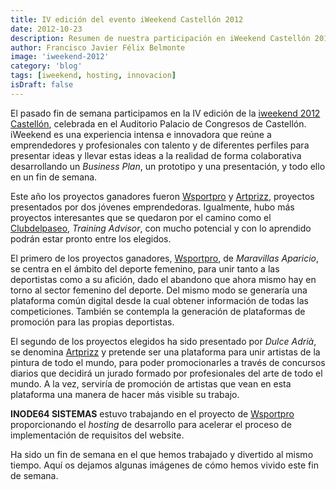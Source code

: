 ```yaml
---
title: IV edición del evento iWeekend Castellón 2012
date: 2012-10-23
description: Resumen de nuestra participación en iWeekend Castellón 2012, destacando proyectos innovadores, colaboración emprendedora y nuestra contribución al evento.
author: Francisco Javier Félix Belmonte
image: 'iweekend-2012'
category: 'blog'
tags: [iweekend, hosting, innovacion]
isDraft: false
---
```


El pasado fin de semana participamos en la IV edición de la [iweekend 2012 Castellón](http://iweekend.org/castellon/),
celebrada en el Auditorio Palacio de Congresos de Castellón. iWeekend es una experiencia intensa e innovadora que reúne
a emprendedores y profesionales con talento y de diferentes perfiles para presentar ideas y llevar estas ideas a la
realidad de forma colaborativa desarrollando un *Business Plan*, un prototipo y una presentación, y todo ello en un fin
de semana.

Este año los proyectos ganadores fueron [Wsportpro](http://www.wsportpro.com) y [Artprizz](http://www.artprizz.com/),
proyectos presentados por dos jóvenes emprendedoras. Igualmente, hubo más proyectos interesantes que se quedaron por el
camino como el [Clubdelpaseo](http://clubdelpaseo.blogspot.com.es/), *Training Advisor*, con mucho potencial y con lo
aprendido podrán estar pronto entre los elegidos.

El primero de los proyectos ganadores, [Wsportpro](http://www.wsportpro.com), de *Maravillas Aparicio*, se centra en el
ámbito del deporte femenino, para unir tanto a las deportistas como a su afición, dado el abandono que ahora mismo hay
en torno al sector femenino del deporte. Del mismo modo se generaría una plataforma común digital desde la cual obtener
información de todas las competiciones. También se contempla la generación de plataformas de promoción para las propias
deportistas.

El segundo de los proyectos elegidos ha sido presentado por *Dulce Adrià*, se
denomina [Artprizz](http://www.artprizz.com/) y pretende ser una plataforma para unir artistas de la pintura de todo el
mundo, para poder promocionarles a través de concursos diarios que decidirá un jurado formado por profesionales del arte
de todo el mundo. A la vez, serviría de promoción de artistas que vean en esta plataforma una manera de hacer más
visible su trabajo.

**INODE64 SISTEMAS** estuvo trabajando en el proyecto de [Wsportpro](http://www.wsportpro.com) proporcionando el
*hosting* de desarrollo para acelerar el proceso de implementación de requisitos del website.

Ha sido un fin de semana en el que hemos trabajado y divertido al mismo tiempo. Aquí os dejamos algunas imágenes de cómo
hemos vivido este fin de semana.
